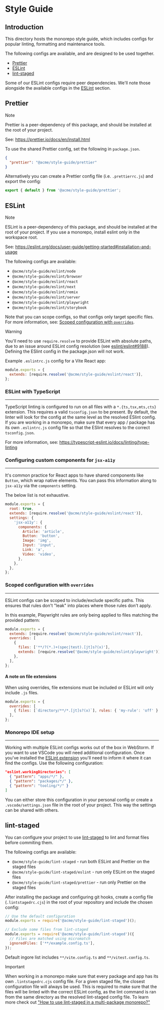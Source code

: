 # Style Guide

## Introduction

This directory hosts the monorepo style guide, which includes configs for
popular linting, formatting and maintenance tools.

The following configs are available, and are designed to be used together.

- [Prettier](#prettier)
- [ESLint](#eslint)
- [lint-staged](#lint-staged)

Some of our ESLint configs require peer dependencies. We'll note those
alongside the available configs in the [ESLint](#eslint) section.

## Prettier

> [!NOTE]
> Prettier is a peer-dependency of this package, and should be installed
> at the root of your project.
>
> See: https://prettier.io/docs/en/install.html

To use the shared Prettier config, set the following in `package.json`.

```json
{
  "prettier": "@acme/style-guide/prettier"
}
```

Alternatively you can create a Prettier config file (i.e. `.prettierrc.js`) and export the config:

```js
export { default } from '@acme/style-guide/prettier';
```

## ESLint

> [!NOTE]
> ESLint is a peer-dependency of this package, and should be installed
> at the root of your project. If you use a monorepo, install eslint only in the workspace root.
>
> See: https://eslint.org/docs/user-guide/getting-started#installation-and-usage

The following configs are available:

- `@acme/style-guide/eslint/node`
- `@acme/style-guide/eslint/browser`
- `@acme/style-guide/eslint/react`
- `@acme/style-guide/eslint/next`
- `@acme/style-guide/eslint/remix`
- `@acme/style-guide/eslint/server`
- `@acme/style-guide/eslint/playwright`
- `@acme/style-guide/eslint/storybook`

Note that you can scope configs, so that configs only target specific files.
For more information, see: [Scoped configuration with `overrides`](#scoped-configuration-with-overrides).

> [!WARNING]
> You'll need to use `require.resolve` to provide ESLint with absolute paths,
> due to an issue around ESLint config resolution (see
> [eslint/eslint#9188](https://github.com/eslint/eslint/issues/9188)).
> Defining the ESlint config in the package.json will not work.

Example `.eslintrc.js` config for a Vite React app:

```js
module.exports = {
  extends: [require.resolve('@acme/style-guide/eslint/react')],
};
```

### ESLint with TypeScript

---

TypeScript linting is configured to run on all files with a `*.{ts,tsx,mts,cts}` extension. This requires a valid
`tsconfig.json` to be present. By default, the linter will look for the config at the same level as the resolved
ESlint config. If you are working in a monorepo, make sure that every app / package has its own `.eslintrc.js` config
file so that the ESlint resolves to the correct `tsconfig.json`.

For more information, see: https://typescript-eslint.io/docs/linting/type-linting

### Configuring custom components for `jsx-a11y`

---

It's common practice for React apps to have shared components like `Button`,
which wrap native elements. You can pass this information along to `jsx-a11y`
via the `components` setting.

The below list is not exhaustive.

```js
module.exports = {
  root: true,
  extends: [require.resolve('@acme/style-guide/eslint/react')],
  settings: {
    'jsx-a11y': {
      components: {
        Article: 'article',
        Button: 'button',
        Image: 'img',
        Input: 'input',
        Link: 'a',
        Video: 'video',
      },
    },
  },
};
```

### Scoped configuration with `overrides`

---

ESLint configs can be scoped to include/exclude specific paths. This ensures
that rules don't "leak" into places where those rules don't apply.

In this example, Playwright rules are only being applied to files matching the provided pattern:

```js
module.exports = {
  extends: [require.resolve('@acme/style-guide/eslint/react')],
  overrides: [
    {
      files: ['**/?(*.)+(spec|test).[jt]s?(x)'],
      extends: [require.resolve('@acme/style-guide/eslint/playwright')],
    },
  ],
};
```

#### A note on file extensions

When using overrides, file extensions must be included or ESLint will
only include `.js` files.

```js
module.exports = {
  overrides: [
    { files: [`directory/**/*.[jt]s?(x)`], rules: { 'my-rule': 'off' } },
  ],
};
```

### Monorepo IDE setup

---

Working with multiple ESLint configs works out of the box in WebStorm. If you want to use VSCode you will need
additional configuration. Once you've installed the [ESLint extension](https://marketplace.visualstudio.com/items?itemName=dbaeumer.vscode-eslint)
you'll need to inform it where it can find the configs. Use the following configuration:

```json
"eslint.workingDirectories": [
  { "pattern": "apps/*/" },
  { "pattern": "packages/*/" },
  { "pattern": "tooling/*/" }
]
```

You can either store this configuration in your personal config or create a `.vscode/settings.json` file in the root
of your project. This way the settings can be shared with others.

## lint-staged

You can configure your project to use [lint-staged](https://github.com/lint-staged/lint-staged?tab=readme-ov-file) to lint and format files before commiting them.

The following configs are available:

- `@acme/style-guide/lint-staged` - run both ESLint and Prettier on the staged files
- `@acme/style-guide/lint-staged/eslint` - run only ESLint on the staged files
- `@acme/style-guide/lint-staged/prettier` - run only Prettier on the staged files

After installing the package and configuring git hooks, create a config file (`.lintstagedrc.cjs`) in the root of your
repository and include the chosen config:

```js
// Use the default configuration
module.exports = require('@acme/style-guide/lint-staged')();

// Exclude some files from lint-staged
module.exports = require('@acme/style-guide/lint-staged')({
  // Files are matched using micromatch
  ignoredFiles: ['**/example.config.ts'],
});
```

Default ingore list includes `**/vite.config.ts` and `**/vitest.config.ts`.

> [!IMPORTANT]
> When working in a monorepo make sure that every package and app has its own `.lintstagedrc.cjs` config file.
> For a given staged file, the closest configuration file will always be used. This is required to make sure that the
> files will be linted with the correct ESLint config, as the lint command is ran from the same directory as the
> resolved lint-staged config file. To learn more check out ["How to use lint-staged in a multi-package monorepo?"](https://github.com/lint-staged/lint-staged?tab=readme-ov-file#how-to-use-lint-staged-in-a-multi-package-monorepo)
